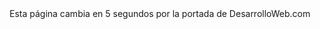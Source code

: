 <html>
<head>
<title>Redirigir al navegador a otra URL</title>
<META HTTP-EQUIV="REFRESH" CONTENT="5;URL=https://vacantelibre.com/Kin/">
</head>
<body>
Esta página cambia en 5 segundos por la portada de DesarrolloWeb.com
</body>
</html> 
